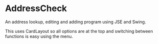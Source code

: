 AddressCheck
============

An address lookup, editing and adding program using JSE  and Swing.

This uses CardLayout so all options are at the top and switching between functions is easy using the menu.
